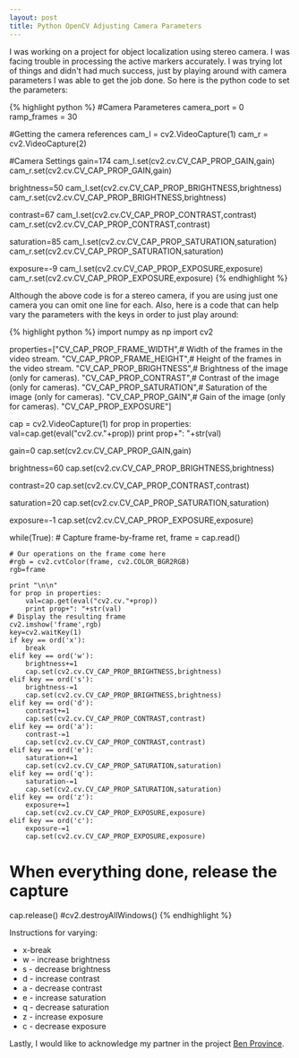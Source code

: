 ```yaml
---
layout: post
title: Python OpenCV Adjusting Camera Parameters
---
```


I was working on a project for object localization using stereo camera. I was facing trouble in processing the active markers accurately. I was trying lot of things and didn't had much success, just by playing around with camera parameters I was able to get the job done. So here is the python code to set the parameters:

{% highlight python %}
#Camera Parameteres 
camera_port = 0
ramp_frames = 30

#Getting the camera references
cam_l = cv2.VideoCapture(1)
cam_r = cv2.VideoCapture(2)

#Camera Settings
gain=174
cam_l.set(cv2.cv.CV_CAP_PROP_GAIN,gain)
cam_r.set(cv2.cv.CV_CAP_PROP_GAIN,gain)


brightness=50
cam_l.set(cv2.cv.CV_CAP_PROP_BRIGHTNESS,brightness)
cam_r.set(cv2.cv.CV_CAP_PROP_BRIGHTNESS,brightness)

contrast=67
cam_l.set(cv2.cv.CV_CAP_PROP_CONTRAST,contrast)
cam_r.set(cv2.cv.CV_CAP_PROP_CONTRAST,contrast)

saturation=85
cam_l.set(cv2.cv.CV_CAP_PROP_SATURATION,saturation)
cam_r.set(cv2.cv.CV_CAP_PROP_SATURATION,saturation)

exposure=-9
cam_l.set(cv2.cv.CV_CAP_PROP_EXPOSURE,exposure)
cam_r.set(cv2.cv.CV_CAP_PROP_EXPOSURE,exposure)
{% endhighlight %}

Although the above code is for a stereo camera, if you are using just one camera you can omit one line for each. Also, here is a code that can help vary the parameters with the keys in order to just play around:



{% highlight python %}
import numpy as np
import cv2

properties=["CV_CAP_PROP_FRAME_WIDTH",# Width of the frames in the video stream.
            "CV_CAP_PROP_FRAME_HEIGHT",# Height of the frames in the video stream.
            "CV_CAP_PROP_BRIGHTNESS",# Brightness of the image (only for cameras).
            "CV_CAP_PROP_CONTRAST",# Contrast of the image (only for cameras).
            "CV_CAP_PROP_SATURATION",# Saturation of the image (only for cameras).
            "CV_CAP_PROP_GAIN",# Gain of the image (only for cameras).
            "CV_CAP_PROP_EXPOSURE"]






cap = cv2.VideoCapture(1)
for prop in properties:
    val=cap.get(eval("cv2.cv."+prop))
    print prop+": "+str(val)

gain=0
cap.set(cv2.cv.CV_CAP_PROP_GAIN,gain)

brightness=60
cap.set(cv2.cv.CV_CAP_PROP_BRIGHTNESS,brightness)

contrast=20
cap.set(cv2.cv.CV_CAP_PROP_CONTRAST,contrast)

saturation=20
cap.set(cv2.cv.CV_CAP_PROP_SATURATION,saturation)

exposure=-1
cap.set(cv2.cv.CV_CAP_PROP_EXPOSURE,exposure)

while(True):
    # Capture frame-by-frame
    ret, frame = cap.read()

    # Our operations on the frame come here
    #rgb = cv2.cvtColor(frame, cv2.COLOR_BGR2RGB)
    rgb=frame
    
    print "\n\n"
    for prop in properties:
        val=cap.get(eval("cv2.cv."+prop))
        print prop+": "+str(val)
    # Display the resulting frame
    cv2.imshow('frame',rgb)
    key=cv2.waitKey(1)
    if key == ord('x'):
        break
    elif key == ord('w'):
        brightness+=1
        cap.set(cv2.cv.CV_CAP_PROP_BRIGHTNESS,brightness)
    elif key == ord('s'):
        brightness-=1
        cap.set(cv2.cv.CV_CAP_PROP_BRIGHTNESS,brightness)
    elif key == ord('d'):
        contrast+=1
        cap.set(cv2.cv.CV_CAP_PROP_CONTRAST,contrast)
    elif key == ord('a'):
        contrast-=1
        cap.set(cv2.cv.CV_CAP_PROP_CONTRAST,contrast)
    elif key == ord('e'):
        saturation+=1
        cap.set(cv2.cv.CV_CAP_PROP_SATURATION,saturation)
    elif key == ord('q'):
        saturation-=1
        cap.set(cv2.cv.CV_CAP_PROP_SATURATION,saturation)
    elif key == ord('z'):
        exposure+=1
        cap.set(cv2.cv.CV_CAP_PROP_EXPOSURE,exposure)
    elif key == ord('c'):
        exposure-=1
        cap.set(cv2.cv.CV_CAP_PROP_EXPOSURE,exposure)
            


    
# When everything done, release the capture
cap.release()
#cv2.destroyAllWindows()
{% endhighlight %}

Instructions for varying:<br />
<ul style="text-align: left;">
<li>x-break&nbsp;</li>
<li>w - increase brightness&nbsp;</li>
<li>s - decrease brightness&nbsp;</li>
<li>d - increase contrast&nbsp;</li>
<li>a - decrease contrast&nbsp;</li>
<li>e - increase saturation&nbsp;</li>
<li>q - decrease saturation&nbsp;</li>
<li>z - increase exposure&nbsp;</li>
<li>c - decrease exposure&nbsp; </li>
</ul>
Lastly, I would like to acknowledge my partner in the project <a href="https://www.facebook.com/junkfunkydude">Ben Province</a>.
